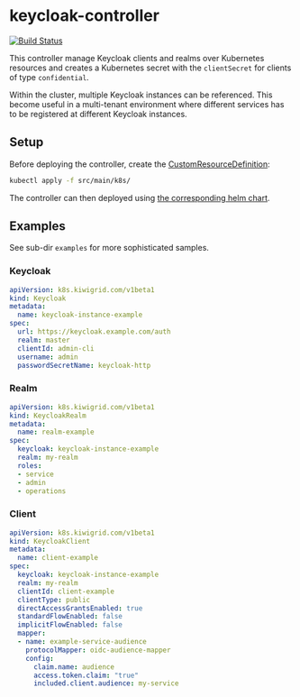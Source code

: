 # keycloak-controller

[![Build Status](https://travis-ci.com/kiwigrid/keycloak-controller.svg?branch=master)](https://travis-ci.com/kiwigrid/keycloak-controller)

This controller manage Keycloak clients and realms over Kubernetes resources and creates a Kubernetes secret with 
the `clientSecret` for clients of type `confidential`.

Within the cluster, multiple Keycloak instances can be referenced. This become useful in a multi-tenant environment where different services
has to be registered at different Keycloak instances.
 
## Setup

Before deploying the controller, create the [CustomResourceDefinition](https://kubernetes.io/docs/tasks/access-kubernetes-api/custom-resources/custom-resource-definitions/):

```bash
kubectl apply -f src/main/k8s/
```
The controller can then deployed using [the corresponding helm chart](https://github.com/kiwigrid/helm-charts/tree/master/charts/keycloak-controller).

## Examples

See sub-dir `examples` for more sophisticated samples.

### Keycloak

```yaml
apiVersion: k8s.kiwigrid.com/v1beta1
kind: Keycloak
metadata:
  name: keycloak-instance-example
spec:
  url: https://keycloak.example.com/auth
  realm: master
  clientId: admin-cli
  username: admin
  passwordSecretName: keycloak-http
```

### Realm

```yaml
apiVersion: k8s.kiwigrid.com/v1beta1
kind: KeycloakRealm
metadata:
  name: realm-example
spec:
  keycloak: keycloak-instance-example
  realm: my-realm
  roles:
  - service
  - admin
  - operations
```

### Client

```yaml
apiVersion: k8s.kiwigrid.com/v1beta1
kind: KeycloakClient
metadata:
  name: client-example
spec:
  keycloak: keycloak-instance-example
  realm: my-realm
  clientId: client-example
  clientType: public
  directAccessGrantsEnabled: true
  standardFlowEnabled: false
  implicitFlowEnabled: false
  mapper:
  - name: example-service-audience
    protocolMapper: oidc-audience-mapper
    config:
      claim.name: audience
      access.token.claim: "true"
      included.client.audience: my-service
```
